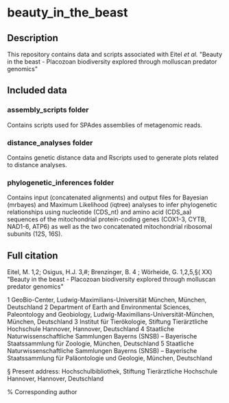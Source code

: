 # beauty_in_the_beast

## Description ##
This repository contains data and scripts associated with 
Eitel _et al._
"Beauty in the beast - Placozoan biodiversity explored through molluscan predator genomics"




## Included data ##


### assembly_scripts folder ### 

Contains scripts used for SPAdes assemblies of metagenomic reads.

### distance_analyses folder ### 

Contains genetic distance data and Rscripts used to generate plots related to distance analyses.


### phylogenetic_inferences folder ### 

Contains input (concatenated alignments) and output files for Bayesian (mrbayes) and Maximum Likelihood (iqtree) analyses to infer phylogenetic relationships using nucleotide (CDS_nt) and amino acid (CDS_aa) sequences of the mitochondrial protein-coding genes (COX1-3, CYTB, NAD1-6, ATP6) as well as the two concatenated mitochondrial ribosomal subunits (12S, 16S).



## Full citation ##

Eitel, M. 1,2; Osigus, H.J. 3,#; Brenzinger, B. 4 ; Wörheide, G. 1,2,5,§( XX) "Beauty in the beast - Placozoan biodiversity explored through molluscan predator genomics"

1 GeoBio-Center, Ludwig-Maximilians-Universität München, München, Deutschland
2 Department of Earth and Environmental Sciences, Paleontology and Geobiology, Ludwig-Maximilians-Universität-München, München, Deutschland
3 Institut für Tierökologie, Stiftung Tierärztliche Hochschule Hannover, Hannover, Deutschland
4 Staatliche Naturwissenschaftliche Sammlungen Bayerns (SNSB) – Bayerische Staatssammlung für Zoologie, München, Deutschland
5 Staatliche Naturwissenschaftliche Sammlungen Bayerns (SNSB) – Bayerische Staatssammlung für
Paläontologie und Geologie, München, Deutschland

§ Present address: Hochschulbibliothek, Stiftung Tierärztliche Hochschule Hannover, Hannover, Deutschland

% Corresponding author